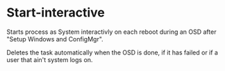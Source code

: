 # Start-interactive
Starts process as System interactivly on each reboot during an OSD after "Setup Windows and ConfigMgr".

Deletes the task automatically when the OSD is done, if it has failed or if a user that ain't system logs on.
